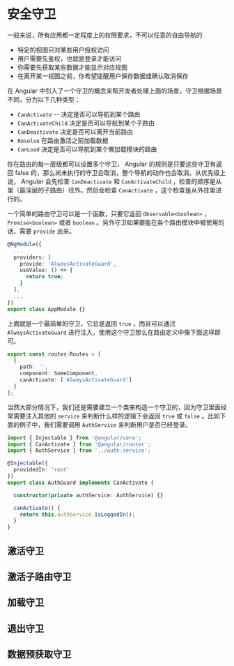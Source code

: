 # 安全守卫

一般来说，所有应用都一定程度上的权限要求，不可以任意的自由导航的

* 特定的视图只对某些用户授权访问
* 用户需要先鉴权，也就是登录才能访问
* 你需要先获取某些数据才能显示对应视图
* 在离开某一视图之前，你希望提醒用户保存数据或确认取消保存

在 Angular 中引入了一个守卫的概念来帮开发者处理上面的场景，守卫根据场景不同，分为以下几种类型：

* `CanActivate` -- 决定是否可以导航到某个路由
* `CanActivateChild` 决定是否可以导航到某个子路由
* `CanDeactivate` 决定是否可以离开当前路由
* `Resolve` 在路由激活之前加载数据
* `CanLoad` 决定是否可以导航到某个懒加载模块的路由

你在路由的每一层级都可以设置多个守卫， Angular 的规则是只要这些守卫有返回 false 的，那么尚未执行的守卫会取消，整个导航的动作也会取消。从优先级上说， Angular 会先检查 `CanDeactivate` 和 `CanActivateChild` ，检查的顺序是从里（最深层的子路由）往外。然后会检查 `CanActivate` ，这个检查是从外往里进行的。

一个简单的路由守卫可以是一个函数，只要它返回 `Observable<boolean>` ， `Promise<boolean>` 或者 `boolean` 。另外守卫如果要能在各个路由模块中被使用的话，需要 `provide` 出来。

```ts
@NgModule({
  ...
  providers: [
    provide: 'AlwaysActivateGuard',
    useValue: () => {
      return true;
    }
  ],
  ...
})
export class AppModule {}
```

上面就是一个最简单的守卫，它总是返回 `true` ，而且可以通过 `AlwaysActivateGuard` 进行注入，使用这个守卫那么在路由定义中像下面这样即可。

```ts
export const routes:Routes = [
  {
    path: '',
    component: SomeComponent,
    canActivate: ['AlwaysActivateGuard']
  }
];
```

当然大部分情况下，我们还是需要建立一个类来构造一个守卫的，因为守卫里面经常需要注入其他的 `service` 来判断什么样的逻辑下会返回 `true` 或 `false` 。比如下面的例子中，我们需要调用 `AuthService` 来判断用户是否已经登录。

```ts
import { Injectable } from '@angular/core';
import { CanActivate } from '@angular/router';
import { AuthService } from '../auth.service';

@Injectable({
  providedIn: 'root'
})
export class AuthGuard implements CanActivate {

  constructor(private authService: AuthService) {}

  canActivate() {
    return this.authService.isLoggedIn();
  }
}
```

## 激活守卫

## 激活子路由守卫

## 加载守卫

## 退出守卫

## 数据预获取守卫

